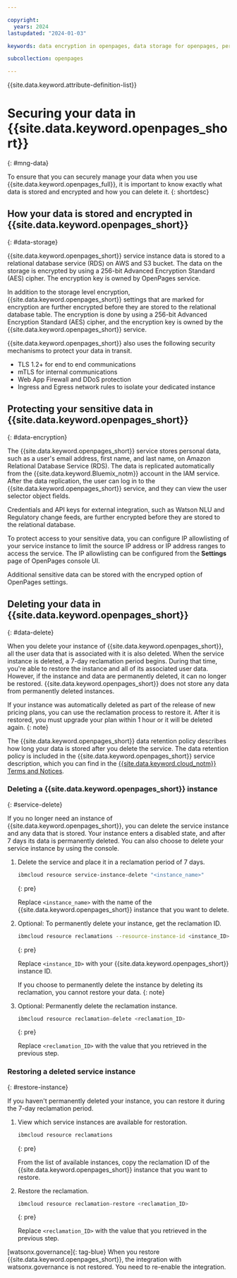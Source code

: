 ```yaml
---

copyright:
  years: 2024
lastupdated: "2024-01-03"

keywords: data encryption in openpages, data storage for openpages, personal data in openpages, data deletion for openpages, data in openpages, data security in openpages

subcollection: openpages

---
```


{{site.data.keyword.attribute-definition-list}}

# Securing your data in {{site.data.keyword.openpages_short}}
{: #mng-data}

To ensure that you can securely manage your data when you use {{site.data.keyword.openpages_full}}, it is important to know exactly what data is stored and encrypted and how you can delete it.
{: shortdesc}

## How your data is stored and encrypted in {{site.data.keyword.openpages_short}}
{: #data-storage}

{{site.data.keyword.openpages_short}} service instance data is stored to a relational database service (RDS) on AWS and S3 bucket. The data on the storage is encrypted by using a 256-bit Advanced Encryption Standard (AES) cipher. The encryption key is owned by OpenPages service.

In addition to the storage level encryption, {{site.data.keyword.openpages_short}} settings that are marked for encryption are further encrypted before they are stored to the relational database table. The encryption is done by using a 256-bit Advanced Encryption Standard (AES) cipher, and the encryption key is owned by the {{site.data.keyword.openpages_short}} service.

{{site.data.keyword.openpages_short}} also uses the following security mechanisms to protect your data in transit.

   - TLS 1.2+ for end to end communications
   - mTLS for internal communications
   - Web App Firewall and DDoS protection
   - Ingress and Egress network rules to isolate your dedicated instance

## Protecting your sensitive data in {{site.data.keyword.openpages_short}}
{: #data-encryption}

The {{site.data.keyword.openpages_short}} service stores personal data, such as a user's email address, first name, and last name, on Amazon Relational Database Service (RDS). The data is replicated automatically from the {{site.data.keyword.Bluemix_notm}} account in the IAM service. After the data replication, the user can log in to the {{site.data.keyword.openpages_short}} service, and they can view the user selector object fields.

Credentials and API keys for external integration, such as Watson NLU and Regulatory change feeds, are further encrypted before they are stored to the relational database.

To protect access to your sensitive data, you can configure IP allowlisting of your service instance to limit the source IP address or IP address ranges to access the service. The IP allowlisting can be configured from the **Settings** page of OpenPages console UI.

Additional sensitive data can be stored with the encryped option of OpenPages settings.

## Deleting your data in {{site.data.keyword.openpages_short}}
{: #data-delete}

When you delete your instance of {{site.data.keyword.openpages_short}}, all the user data that is associated with it is also deleted. When the service instance is deleted, a 7-day reclamation period begins. During that time, you're able to restore the instance and all of its associated user data. However, if the instance and data are permanently deleted, it can no longer be restored. {{site.data.keyword.openpages_short}} does not store any data from permanently deleted instances.

If your instance was automatically deleted as part of the release of new pricing plans, you can use the reclamation process to restore it. After it is restored, you must upgrade your plan within 1 hour or it will be deleted again.
{: note}

The {{site.data.keyword.openpages_short}} data retention policy describes how long your data is stored after you delete the service. The data retention policy is included in the {{site.data.keyword.openpages_short}} service description, which you can find in the [{{site.data.keyword.cloud_notm}} Terms and Notices](/docs/overview?topic=overview-terms).

### Deleting a {{site.data.keyword.openpages_short}} instance
{: #service-delete}

If you no longer need an instance of {{site.data.keyword.openpages_short}}, you can delete the service instance and any data that is stored. Your instance enters a disabled state, and after 7 days its data is permanently deleted. You can also choose to delete your service instance by using the console.

1. Delete the service and place it in a reclamation period of 7 days.

    ```sh
    ibmcloud resource service-instance-delete "<instance_name>"
    ```
    {: pre}

    Replace `<instance_name>` with the name of the {{site.data.keyword.openpages_short}} instance that you want to delete.

2. Optional: To permanently delete your instance, get the reclamation ID.

    ```sh
    ibmcloud resource reclamations --resource-instance-id <instance_ID>
    ```
    {: pre}

    Replace `<instance_ID>` with your {{site.data.keyword.openpages_short}} instance ID.

    If you choose to permanently delete the instance by deleting its reclamation, you cannot restore your data.
    {: note}

3. Optional: Permanently delete the reclamation instance.

    ```sh
    ibmcloud resource reclamation-delete <reclamation_ID>
    ```
    {: pre}

    Replace `<reclamation_ID>` with the value that you retrieved in the previous step.

### Restoring a deleted service instance
{: #restore-instance}

If you haven't permanently deleted your instance, you can restore it during the 7-day reclamation period.

1. View which service instances are available for restoration.

    ```sh
    ibmcloud resource reclamations
    ```
    {: pre}

    From the list of available instances, copy the reclamation ID of the {{site.data.keyword.openpages_short}} instance that you want to restore.

2. Restore the reclamation.

    ```sh
    ibmcloud resource reclamation-restore <reclamation_ID>
    ```
    {: pre}

    Replace `<reclamation_ID>` with the value that you retrieved in the previous step.

[watsonx.governance]{: tag-blue} When you restore {{site.data.keyword.openpages_short}}, the integration with watsonx.governance is not restored. You need to re-enable the integration.
